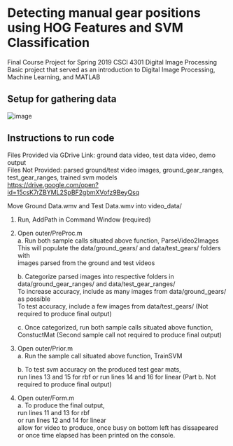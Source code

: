 # Detecting manual gear positions using HOG Features and SVM Classification
Final Course Project for Spring 2019 CSCI 4301 Digital Image Processing  
Basic project that served as an introduction to Digital Image Processing, Machine Learning, and MATLAB  

## Setup for gathering data
![image](https://drive.google.com/uc?export=view&id=1RX4B1Ck_NyPaMHndea6wDjO2DYBjyfPU)


## Instructions to run code

Files Provided via GDrive Link: ground data video, test data video, demo output  
Files Not Provided:  parsed ground/test video images, ground_gear_ranges, test_gear_ranges, trained svm models  
https://drive.google.com/open?id=15csK7rZBYML2SpBF2gbmXVofz9BeyQsq  

Move Ground Data.wmv and Test Data.wmv into video_data/  

1. Run, AddPath in Command Window (required)  

2. Open outer/PreProc.m  
	a. Run both sample calls situated above function, ParseVideo2Images  
		This will populate the data/ground_gears/ and data/test_gears/ folders with  
		images parsed from the ground and test videos  

	b. Categorize parsed images into respective folders in data/ground_gear_ranges/ and data/test_gear_ranges/  
		To increase accuracy, include as many images from data/ground_gears/ as possible  
		To test accuracy, include a few images from data/test_gears/	(Not required to produce final output)  
	
	c. Once categorized, run both sample calls situated above function, ConstuctMat (Second sample call not required to produce final output)  

3. Open outer/Prior.m  
	a. Run the sample call situated above function, TrainSVM  

	b. To test svm accuracy on the produced test gear mats,  
		run lines 13 and 15 for rbf
		or run lines 14 and 16 for linear	(Part b. Not required to produce final output)  

4. Open outer/Form.m  
	a. To produce the final output,  
		run lines 11 and 13 for rbf  
		or run lines 12 and 14 for linear  
		allow for video to produce, once busy on bottom left has dissapeared  
		or once time elapsed has been printed on the console.  
